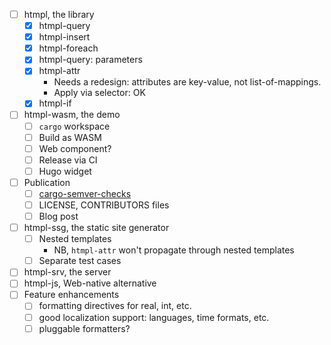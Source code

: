 - [ ] htmpl, the library
    - [x] htmpl-query
    - [x] htmpl-insert
    - [x] htmpl-foreach
    - [x] htmpl-query: parameters
    - [x] htmpl-attr
        - Needs a redesign: attributes are key-value, not list-of-mappings.
        - Apply via selector: OK
    - [x] htmpl-if
- [ ] htmpl-wasm, the demo
    - [ ] `cargo` workspace
    - [ ] Build as WASM
    - [ ] Web component?
    - [ ] Release via CI
    - [ ] Hugo widget
- [ ] Publication
    - [ ] [cargo-semver-checks](https://crates.io/crates/cargo-semver-checks)
    - [ ] LICENSE, CONTRIBUTORS files
    - [ ] Blog post
- [ ] htmpl-ssg, the static site generator
    - [ ] Nested templates
        - NB, `htmpl-attr` won't propagate through nested templates
    - [ ] Separate test cases
- [ ] htmpl-srv, the server
- [ ] htmpl-js, Web-native alternative
- [ ] Feature enhancements
    - [ ] formatting directives for real, int, etc.
    - [ ] good localization support: languages, time formats, etc.
    - [ ] pluggable formatters?
